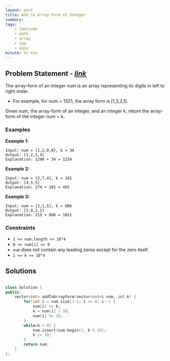 ```yaml
---
layout: post
title: Add to Array-Form of Integer 
summary:
tags:
    - leetcode
    - math
    - array
    - cpp
    - easy
minute: 5+ min
---
```


## Problem Statement - [*link*](https://leetcode.com/problems/add-to-array-form-of-integer/)  

The array-form of an integer num is an array representing its digits in left to right order.

+ For example, for num = 1321, the array form is [1,3,2,1].

Given num, the array-form of an integer, and an integer k, return the array-form of the integer num + k.

### Examples


**Example 1:**   
```
Input: num = [1,2,0,0], k = 34
Output: [1,2,3,4]
Explanation: 1200 + 34 = 1234
```

**Example 2:**   
```
Input: num = [2,7,4], k = 181
Output: [4,5,5]
Explanation: 274 + 181 = 455
```

**Example 3:**   
```
Input: num = [2,1,5], k = 806
Output: [1,0,2,1]
Explanation: 215 + 806 = 1021
```


### Constraints

+ `1 <= num.length <= 10^4`
+ `0 <= num[i] <= 9`
+ `num` does not contain any leading zeros except for the zero itself.
+ `1 <= k <= 10^4`


## Solutions

```cpp

class Solution {
public:
    vector<int> addToArrayForm(vector<int>& num, int k) {
        for(int i = num.size()-1; i >= 0; i--) {
            num[i] += k;
            k = num[i] / 10;
            num[i] %= 10;
        }
        while(k > 0) {
            num.insert(num.begin(), k % 10);
            k /= 10;
        }
        return num;        
    }
};

```

